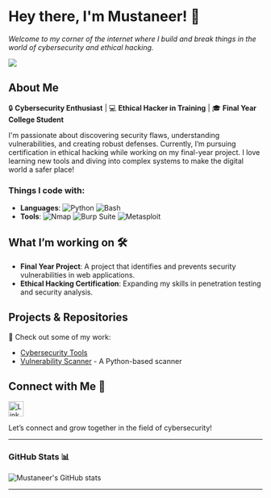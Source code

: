 # **Hey there, I'm Mustaneer! 👋**  
*Welcome to my corner of the internet where I build and break things in the world of cybersecurity and ethical hacking.*

<img src="https://www.canva.com/design/DAGOYyt-k1g/O2v6Cc0_IAjYD6HrZk5g9g/edit?utm_content=DAGOYyt-k1g&utm_campaign=designshare&utm_medium=link2&utm_source=sharebutton"/>

## **About Me**

🔒 **Cybersecurity Enthusiast** | 💻 **Ethical Hacker in Training** | 🎓 **Final Year College Student**

I'm passionate about discovering security flaws, understanding vulnerabilities, and creating robust defenses. Currently, I’m pursuing certification in ethical hacking while working on my final-year project. I love learning new tools and diving into complex systems to make the digital world a safer place!

### **Things I code with:**
- **Languages**: ![Python](https://img.shields.io/badge/Python-3670A0?style=for-the-badge&logo=python&logoColor=ffdd54) ![Bash](https://img.shields.io/badge/Bash-4EAA25?style=for-the-badge&logo=gnu-bash&logoColor=white)
- **Tools**: ![Nmap](https://img.shields.io/badge/Nmap-4682B4?style=for-the-badge&logo=nmap&logoColor=white) ![Burp Suite](https://img.shields.io/badge/Burp_Suite-FF6F00?style=for-the-badge&logo=burpsuite&logoColor=white) ![Metasploit](https://img.shields.io/badge/Metasploit-20B2AA?style=for-the-badge)

## **What I’m working on** 🛠️
- **Final Year Project**: A project that identifies and prevents security vulnerabilities in web applications.
- **Ethical Hacking Certification**: Expanding my skills in penetration testing and security analysis.

## **Projects & Repositories**

🚀 Check out some of my work:
- [Cybersecurity Tools](https://github.com/your-username/repo) 
- [Vulnerability Scanner](https://github.com/your-username/repo) - A Python-based scanner

## **Connect with Me** 🤝  
<a href="https://www.linkedin.com/in/gangolli-mustaneer-09b185269?utm_source=share&utm_campaign=share_via&utm_content=profile&utm_medium=android_app">
    <img src="https://upload.wikimedia.org/wikipedia/commons/c/ca/LinkedIn_logo_initials.png" alt="LinkedIn" width="30" height="30"/>
</a>

Let’s connect and grow together in the field of cybersecurity!

---

### **GitHub Stats** 📊  
![Mustaneer's GitHub stats](https://github-readme-stats.vercel.app/api?username=your-username&show_icons=true&theme=radical)

---

